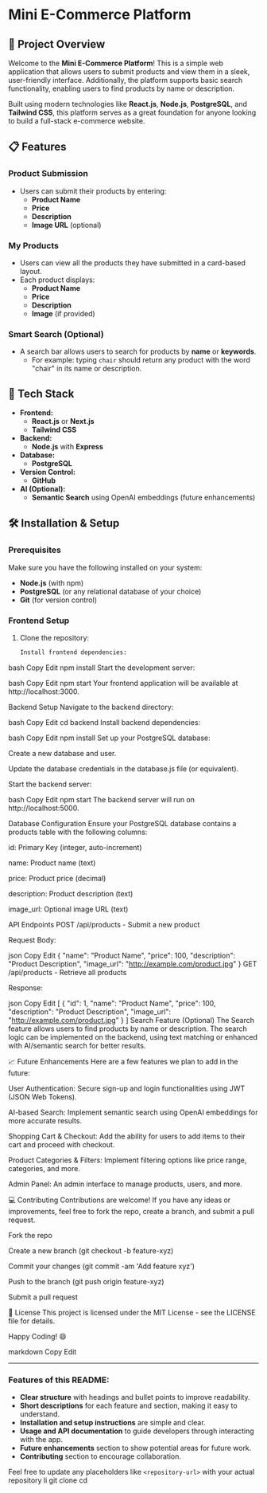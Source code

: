 # Mini E-Commerce Platform

## 🚀 Project Overview

Welcome to the **Mini E-Commerce Platform**! This is a simple web application that allows users to submit products and view them in a sleek, user-friendly interface. Additionally, the platform supports basic search functionality, enabling users to find products by name or description.

Built using modern technologies like **React.js**, **Node.js**, **PostgreSQL**, and **Tailwind CSS**, this platform serves as a great foundation for anyone looking to build a full-stack e-commerce website.

## 📋 Features

### **Product Submission**
- Users can submit their products by entering:
  - **Product Name**
  - **Price**
  - **Description**
  - **Image URL** (optional)

### **My Products**
- Users can view all the products they have submitted in a card-based layout.
- Each product displays:
  - **Product Name**
  - **Price**
  - **Description**
  - **Image** (if provided)

### **Smart Search** (Optional)
- A search bar allows users to search for products by **name** or **keywords**. 
  - For example: typing `chair` should return any product with the word "chair" in its name or description.

## 🔧 Tech Stack

- **Frontend:** 
  - **React.js** or **Next.js**
  - **Tailwind CSS**
- **Backend:** 
  - **Node.js** with **Express**
- **Database:**
  - **PostgreSQL**
- **Version Control:** 
  - **GitHub**
- **AI (Optional):**
  - **Semantic Search** using OpenAI embeddings (future enhancements)

## 🛠️ Installation & Setup

### Prerequisites
Make sure you have the following installed on your system:
- **Node.js** (with npm)
- **PostgreSQL** (or any relational database of your choice)
- **Git** (for version control)

### Frontend Setup

1. Clone the repository:
   ```bash
   Install frontend dependencies:

bash
Copy
Edit
npm install
Start the development server:

bash
Copy
Edit
npm start
Your frontend application will be available at http://localhost:3000.

Backend Setup
Navigate to the backend directory:

bash
Copy
Edit
cd backend
Install backend dependencies:

bash
Copy
Edit
npm install
Set up your PostgreSQL database:

Create a new database and user.

Update the database credentials in the database.js file (or equivalent).

Start the backend server:

bash
Copy
Edit
npm start
The backend server will run on http://localhost:5000.

Database Configuration
Ensure your PostgreSQL database contains a products table with the following columns:

id: Primary Key (integer, auto-increment)

name: Product name (text)

price: Product price (decimal)

description: Product description (text)

image_url: Optional image URL (text)

API Endpoints
POST /api/products - Submit a new product

Request Body:

json
Copy
Edit
{ 
  "name": "Product Name", 
  "price": 100, 
  "description": "Product Description", 
  "image_url": "http://example.com/product.jpg" 
}
GET /api/products - Retrieve all products

Response:

json
Copy
Edit
[
  {
    "id": 1,
    "name": "Product Name",
    "price": 100,
    "description": "Product Description",
    "image_url": "http://example.com/product.jpg"
  }
]
Search Feature (Optional)
The Search feature allows users to find products by name or description. The search logic can be implemented on the backend, using text matching or enhanced with AI/semantic search for better results.

📈 Future Enhancements
Here are a few features we plan to add in the future:

User Authentication: Secure sign-up and login functionalities using JWT (JSON Web Tokens).

AI-based Search: Implement semantic search using OpenAI embeddings for more accurate results.

Shopping Cart & Checkout: Add the ability for users to add items to their cart and proceed with checkout.

Product Categories & Filters: Implement filtering options like price range, categories, and more.

Admin Panel: An admin interface to manage products, users, and more.

💻 Contributing
Contributions are welcome! If you have any ideas or improvements, feel free to fork the repo, create a branch, and submit a pull request.

Fork the repo

Create a new branch (git checkout -b feature-xyz)

Commit your changes (git commit -am 'Add feature xyz')

Push to the branch (git push origin feature-xyz)

Submit a pull request

📝 License
This project is licensed under the MIT License - see the LICENSE file for details.

Happy Coding! 😄

markdown
Copy
Edit

---

### Features of this README:
- **Clear structure** with headings and bullet points to improve readability.
- **Short descriptions** for each feature and section, making it easy to understand.
- **Installation and setup instructions** are simple and clear.
- **Usage and API documentation** to guide developers through interacting with the app.
- **Future enhancements** section to show potential areas for future work.
- **Contributing** section to encourage collaboration.

Feel free to update any placeholders like `<repository-url>` with your actual repository li
   git clone <repository-url>
   cd <project-folder>
